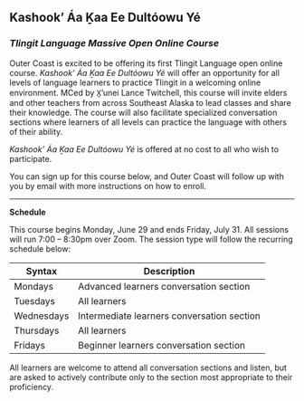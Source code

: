 ## Kashook’ Áa Ḵaa Ee Dultóowu Yé  

### *Tlingit Language Massive Open Online Course* 


Outer Coast is excited to be offering its first Tlingit Language open online course. *Kashook’ Áa Ḵaa Ee Dultóowu Yé* will offer an opportunity for all levels of language learners to practice Tlingit in a welcoming online environment. MCed by X̱’unei Lance Twitchell, this course will invite elders and other teachers from across Southeast Alaska to lead classes and share their knowledge. The course will also facilitate specialized conversation sections where learners of all levels can practice the language with others of their ability.

*Kashook’ Áa Ḵaa Ee Dultóowu Yé* is offered at no cost to all who wish to participate.

You can sign up for this course below, and Outer Coast will follow up with you by email with more instructions on how to enroll.

***

<strong>Schedule</strong>

This course begins Monday, June 29 and ends Friday, July 31. All sessions will run 7:00 – 8:30pm over Zoom. The session type will follow the recurring schedule below:


| Syntax      | Description |
| ----------- | ----------- |
| Mondays      | Advanced learners conversation section |
| Tuesdays   | All learners |
| Wednesdays | Intermediate learners conversation section |
| Thursdays | All learners |
| Fridays  | Beginner learners conversation section |


All learners are welcome to attend all conversation sections and listen, but are asked to actively contribute only to the section most appropriate to their proficiency.
